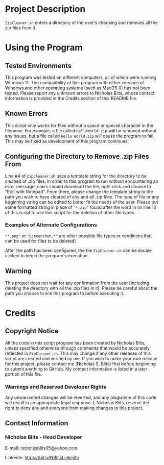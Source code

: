 # Project Description
`ZipCleaner.sh` enters a directory of the user's choosing and removes all the zip files from it.

# Using the Program

## Tested Environments
This program was tested on different computers, all of which were running Windows 11. 
The compatibility of this program with either versions of Windows and other operating systems (such as MacOS X) has not been tested. 
Please report any unknown errors to Nicholas Blits, whose contact information is provided in the Credits section of this README file.

## Known Errors
This script only works for files without a space or special character in the filename. For example, a file called `HelloWorld.zip` will be removed without any issues, but a file called `Hello World.zip` will cause the program to fail. This may be fixed as development of this program continues.

## Configuring the Directory to Remove .zip Files From
Line #4 of `ZipCleaner.sh` uses a template string for the directory to be cleaned of .zip files.
In order to this program to run without encountering an error message, users should download the file, right click and choose to "Edit with Notepad". From there, please change the template string to the path you wish to have cleared of any and all .zip files.
The type of file or any beginning string can be edited to better fit the needs of the user. Please put some formatted string in place of `"*.zip"` found after the word in on line 10 of this script to use this script for the deletion of other file types.

### Examples of Alternate Configurations
`"*.png"` or `"Screenshot.*"` are other possible file types or conditions that can be used for files to be deleted) 

After the path has been configured, the file `ZipCleaner.sh` can be double clicked to begin the program's execution.

## Warning
This project does not wait for any confirmation from the user [including deleting the directory with all the .zip files in it]. Please be careful about the path you choose to link this program to before executing it.

# Credits

## Copyright Notice

All the code in this script program has been created by Nicholas Blits, unless specified otherwise through comments that would be accurately reflected in `ZipCleaner.sh`.
This may change if any other releases of this script are created and verified by me.
If you wish to make your own release for this project, please contact me (Nicholas S. Blits) first before beginning to submit anything to GitHub. 
My contact information is listed in a later portion of this file.

### Warnings and Reserved Developer Rights
Any unwarranted changes will be reverted, and any plagiarism of this code will result in an appropriate legal response. I, Nicholas Blits, reserve the right to deny any and everyone from making changes to this project.

## Contact Information

### Nicholas Blits - Head Developer

E-mail: nicholasblits05@yahoo.com

LinkedIn: https://bit.ly/NBlitsLinkedIn
